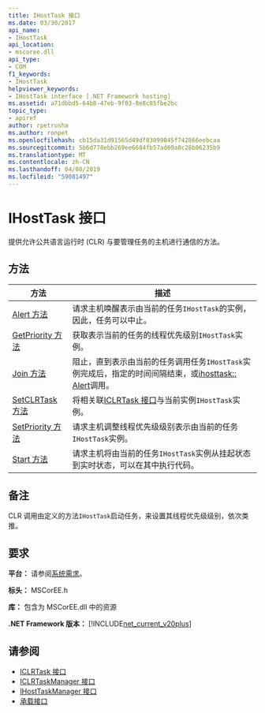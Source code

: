 ```yaml
---
title: IHostTask 接口
ms.date: 03/30/2017
api_name:
- IHostTask
api_location:
- mscoree.dll
api_type:
- COM
f1_keywords:
- IHostTask
helpviewer_keywords:
- IHostTask interface [.NET Framework hosting]
ms.assetid: a71dbbd5-64b8-47eb-9f03-8e8c85fbe2bc
topic_type:
- apiref
author: rpetrusha
ms.author: ronpet
ms.openlocfilehash: cb15da31d91565d49df83099045f742866eebcaa
ms.sourcegitcommit: 5b6d778ebb269ee6684fb57ad69a8c28b06235b9
ms.translationtype: MT
ms.contentlocale: zh-CN
ms.lasthandoff: 04/08/2019
ms.locfileid: "59081497"
---
```

# <a name="ihosttask-interface"></a>IHostTask 接口
提供允许公共语言运行时 (CLR) 与要管理任务的主机进行通信的方法。  
  
## <a name="methods"></a>方法  
  
|方法|描述|  
|------------|-----------------|  
|[Alert 方法](../../../../docs/framework/unmanaged-api/hosting/ihosttask-alert-method.md)|请求主机唤醒表示由当前的任务`IHostTask`的实例，因此，任务可以中止。|  
|[GetPriority 方法](../../../../docs/framework/unmanaged-api/hosting/ihosttask-getpriority-method.md)|获取表示当前的任务的线程优先级别`IHostTask`实例。|  
|[Join 方法](../../../../docs/framework/unmanaged-api/hosting/ihosttask-join-method.md)|阻止，直到表示由当前的任务调用任务`IHostTask`实例完成后，指定的时间间隔结束，或[ihosttask:: Alert](../../../../docs/framework/unmanaged-api/hosting/ihosttask-alert-method.md)调用。|  
|[SetCLRTask 方法](../../../../docs/framework/unmanaged-api/hosting/ihosttask-setclrtask-method.md)|将相关联[ICLRTask 接口](../../../../docs/framework/unmanaged-api/hosting/iclrtask-interface.md)与当前实例`IHostTask`实例。|  
|[SetPriority 方法](../../../../docs/framework/unmanaged-api/hosting/ihosttask-setpriority-method.md)|请求主机调整线程优先级级别表示由当前的任务`IHostTask`实例。|  
|[Start 方法](../../../../docs/framework/unmanaged-api/hosting/ihosttask-start-method.md)|请求主机将由当前的任务`IHostTask`实例从挂起状态到实时状态，可以在其中执行代码。|  
  
## <a name="remarks"></a>备注  
 CLR 调用由定义的方法`IHostTask`启动任务，来设置其线程优先级级别，依次类推。  
  
## <a name="requirements"></a>要求  
 **平台：** 请参阅[系统需求](../../../../docs/framework/get-started/system-requirements.md)。  
  
 **标头：** MSCorEE.h  
  
 **库：** 包含为 MSCorEE.dll 中的资源  
  
 **.NET Framework 版本：** [!INCLUDE[net_current_v20plus](../../../../includes/net-current-v20plus-md.md)]  
  
## <a name="see-also"></a>请参阅

- [ICLRTask 接口](../../../../docs/framework/unmanaged-api/hosting/iclrtask-interface.md)
- [ICLRTaskManager 接口](../../../../docs/framework/unmanaged-api/hosting/iclrtaskmanager-interface.md)
- [IHostTaskManager 接口](../../../../docs/framework/unmanaged-api/hosting/ihosttaskmanager-interface.md)
- [承载接口](../../../../docs/framework/unmanaged-api/hosting/hosting-interfaces.md)
